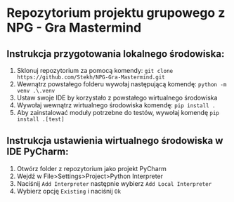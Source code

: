 # Repozytorium projektu grupowego z NPG - Gra Mastermind  

## Instrukcja przygotowania lokalnego środowiska:  

1. Sklonuj repozytorium za pomocą komendy: `git clone https://github.com/Stekh/NPG-Gra-Mastermind.git`  
2. Wewnątrz powstałego folderu wywołaj następującą komendę: `python -m venv .\.venv`  
3. Ustaw swoje IDE by korzystało z powstałego wirtualnego środowiska  
4. Wywołaj wewnątrz wirtualnego środowiska komendę: `pip install .`
5. Aby zainstalować moduły potrzebne do testów, wywołaj komendę `pip install .[test]`  

## Instrukcja ustawienia wirtualnego środowiska w IDE PyCharm:  

1. Otwórz folder z repozytorium jako projekt PyCharm  
2. Wejdź w File>Settings>Project>Python Interpreter  
3. Naciśnij `Add Interpreter` następnie wybierz `Add Local Interpreter`  
4. Wybierz opcję `Existing` i naciśnij `Ok`  

